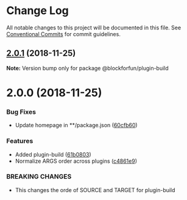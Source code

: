 # Change Log

All notable changes to this project will be documented in this file.
See [Conventional Commits](https://conventionalcommits.org) for commit guidelines.

## [2.0.1](https://github.com/blockforfun/cli/compare/@blockforfun/plugin-build@2.0.0...@blockforfun/plugin-build@2.0.1) (2018-11-25)

**Note:** Version bump only for package @blockforfun/plugin-build






# 2.0.0 (2018-11-25)


### Bug Fixes

* Update homepage in **/package.json ([60cfb60](https://github.com/blockforfun/cli/commit/60cfb60))


### Features

* Added plugin-build ([61b0803](https://github.com/blockforfun/cli/commit/61b0803))
* Normalize ARGS order across plugins ([c4861e9](https://github.com/blockforfun/cli/commit/c4861e9))


### BREAKING CHANGES

* This changes the orde of SOURCE and TARGET for plugin-build
